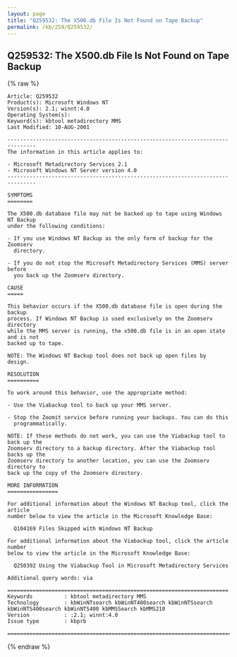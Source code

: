 ```yaml
---
layout: page
title: "Q259532: The X500.db File Is Not Found on Tape Backup"
permalink: /kb/259/Q259532/
---
```


## Q259532: The X500.db File Is Not Found on Tape Backup

{% raw %}

	Article: Q259532
	Product(s): Microsoft Windows NT
	Version(s): 2.1; winnt:4.0
	Operating System(s): 
	Keyword(s): kbtool metadirectory MMS
	Last Modified: 10-AUG-2001
	
	-------------------------------------------------------------------------------
	The information in this article applies to:
	
	- Microsoft Metadirectory Services 2.1 
	- Microsoft Windows NT Server version 4.0 
	-------------------------------------------------------------------------------
	
	SYMPTOMS
	========
	
	The X500.db database file may not be backed up to tape using Windows NT Backup
	under the following conditions:
	
	- If you use Windows NT Backup as the only form of backup for the Zoomserv
	  directory.
	
	- If you do not stop the Microsoft Metadirectory Services (MMS) server before
	  you back up the Zoomserv directory.
	
	CAUSE
	=====
	
	This behavior occurs if the X500.db database file is open during the backup
	process. If Windows NT Backup is used exclusively on the Zoomserv directory
	while the MMS server is running, the x500.db file is in an open state and is not
	backed up to tape.
	
	NOTE: The Windows NT Backup tool does not back up open files by design.
	
	RESOLUTION
	==========
	
	To work around this behavior, use the appropriate method:
	
	- Use the Viabackup tool to back up your MMS server.
	
	- Stop the Zoomit service before running your backups. You can do this
	  programmatically.
	
	NOTE: If these methods do not work, you can use the Viabackup tool to back up the
	Zoomserv directory to a backup directory. After the Viabackup tool backs up the
	Zoomserv directory to another location, you can use the Zoomserv directory to
	back up the copy of the Zoomserv directory.
	
	MORE INFORMATION
	================
	
	For additional information about the Windows NT Backup tool, click the article
	number below to view the article in the Microsoft Knowledge Base:
	
	  Q104169 Files Skipped with Windows NT Backup
	
	For additional information about the Viabackup tool, click the article number
	below to view the article in the Microsoft Knowledge Base:
	
	  Q250392 Using the Viabackup Tool in Microsoft Metadirectory Services
	
	Additional query words: via
	
	======================================================================
	Keywords          : kbtool metadirectory MMS 
	Technology        : kbWinNTsearch kbWinNT400search kbWinNTSsearch kbWinNTS400search kbWinNTS400 kbMMSSearch kbMMS210
	Version           : :2.1; winnt:4.0
	Issue type        : kbprb
	
	=============================================================================
	

{% endraw %}
